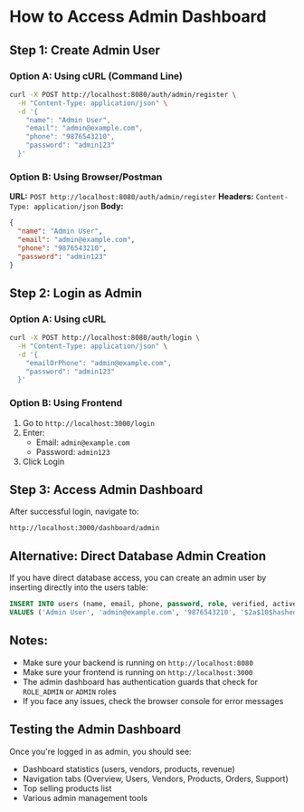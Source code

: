 # How to Access Admin Dashboard

## Step 1: Create Admin User

### Option A: Using cURL (Command Line)
```bash
curl -X POST http://localhost:8080/auth/admin/register \
  -H "Content-Type: application/json" \
  -d '{
    "name": "Admin User",
    "email": "admin@example.com",
    "phone": "9876543210",
    "password": "admin123"
  }'
```

### Option B: Using Browser/Postman
**URL:** `POST http://localhost:8080/auth/admin/register`
**Headers:** `Content-Type: application/json`
**Body:**
```json
{
  "name": "Admin User",
  "email": "admin@example.com",
  "phone": "9876543210",
  "password": "admin123"
}
```

## Step 2: Login as Admin

### Option A: Using cURL
```bash
curl -X POST http://localhost:8080/auth/login \
  -H "Content-Type: application/json" \
  -d '{
    "emailOrPhone": "admin@example.com",
    "password": "admin123"
  }'
```

### Option B: Using Frontend
1. Go to `http://localhost:3000/login`
2. Enter:
   - Email: `admin@example.com`
   - Password: `admin123`
3. Click Login

## Step 3: Access Admin Dashboard

After successful login, navigate to:
```
http://localhost:3000/dashboard/admin
```

## Alternative: Direct Database Admin Creation

If you have direct database access, you can create an admin user by inserting directly into the users table:

```sql
INSERT INTO users (name, email, phone, password, role, verified, active, created_at, updated_at) 
VALUES ('Admin User', 'admin@example.com', '9876543210', '$2a$10$hashed_password', 'ROLE_ADMIN', true, true, NOW(), NOW());
```

## Notes:
- Make sure your backend is running on `http://localhost:8080`
- Make sure your frontend is running on `http://localhost:3000`
- The admin dashboard has authentication guards that check for `ROLE_ADMIN` or `ADMIN` roles
- If you face any issues, check the browser console for error messages

## Testing the Admin Dashboard
Once you're logged in as admin, you should see:
- Dashboard statistics (users, vendors, products, revenue)
- Navigation tabs (Overview, Users, Vendors, Products, Orders, Support)
- Top selling products list
- Various admin management tools
